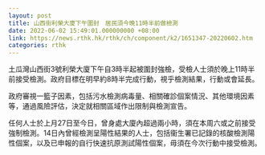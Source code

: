 ```yaml
---
layout: post
title: 山西街利榮大廈下午圍封　居民須今晚11時半前做檢測
date: 2022-06-02 15:49:01.000000000 +08:00
link: https://news.rthk.hk/rthk/ch/component/k2/1651347-20220602.htm
categories: rthk
---
```


土瓜灣山西街3號利榮大廈下午自3時半起被圍封強檢，受檢人士須於晚上11時半前接受檢測。政府目標在明早約8時半完成行動，視乎檢測結果，行動或會延長。
 
政府審視一籃子因素，包括污水檢測病毒量、相關確診個案情況、其他環境因素等，通過風險評估，決定就相關區域作出限制與檢測宣告。
 
任何人士於上月27日至今日，曾身處大廈內超過兩小時，須在本周六或之前接受強制檢測。14日內曾經檢測呈陽性結果的人士，包括衞生署已記錄的核酸檢測陽性個案，以及已申報的自行快速抗原測試陽性個案，毋須在今次行動中接受檢測。
